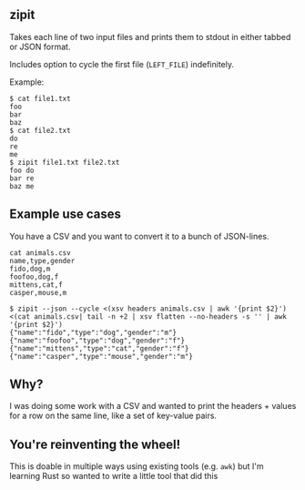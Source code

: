 zipit
-------

Takes each line of two input files and prints them to stdout in either tabbed or JSON format.

Includes option to cycle the first file (`LEFT_FILE`) indefinitely.

Example:

```
$ cat file1.txt
foo
bar
baz
$ cat file2.txt
do
re
me
$ zipit file1.txt file2.txt
foo do
bar re
baz me
```

Example use cases
-------

You have a CSV and you want to convert it to a bunch of JSON-lines.

```
cat animals.csv
name,type,gender
fido,dog,m
foofoo,dog,f
mittens,cat,f
casper,mouse,m
```

```
$ zipit --json --cycle <(xsv headers animals.csv | awk '{print $2}') <(cat animals.csv| tail -n +2 | xsv flatten --no-headers -s '' | awk '{print $2}')
{"name":"fido","type":"dog","gender":"m"}
{"name":"foofoo","type":"dog","gender":"f"}
{"name":"mittens","type":"cat","gender":"f"}
{"name":"casper","type":"mouse","gender":"m"}
```


Why?
-------

I was doing some work with a CSV and wanted to print the headers + values for a row on the same line, like a set of key-value pairs. 


You're reinventing the wheel!
-------

This is doable in multiple ways using existing tools (e.g. `awk`) but I'm learning Rust so wanted to write a little tool that did this
